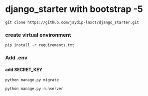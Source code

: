 # django_starter with bootstrap -5

`git clone https://github.com/jaydip-lnxct/django_starter.git`

### create virtual environment

`pip install -r requirements.txt`


### Add .env
#### add SECRET_KEY

`python manage.py migrate`

`python manage.py runserver`
